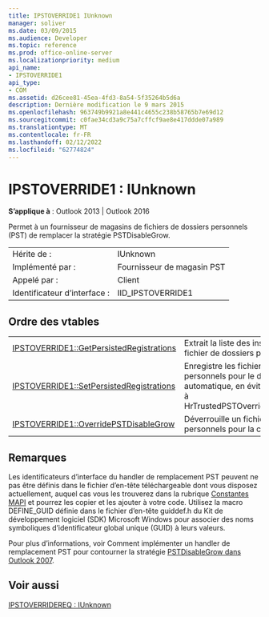 ```yaml
---
title: IPSTOVERRIDE1 IUnknown
manager: soliver
ms.date: 03/09/2015
ms.audience: Developer
ms.topic: reference
ms.prod: office-online-server
ms.localizationpriority: medium
api_name:
- IPSTOVERRIDE1
api_type:
- COM
ms.assetid: d26cee81-45ea-4fd3-8a54-5f35264b5d6a
description: Dernière modification le 9 mars 2015
ms.openlocfilehash: 963749b9921a8e441c4655c238b58765b7e69d12
ms.sourcegitcommit: c0fae34cd3a9c75a7cffcf9ae8e417ddde07a989
ms.translationtype: MT
ms.contentlocale: fr-FR
ms.lasthandoff: 02/12/2022
ms.locfileid: "62774824"
---
```

# <a name="ipstoverride1--iunknown"></a>IPSTOVERRIDE1 : IUnknown

  
  
**S’applique à** : Outlook 2013 | Outlook 2016 
  
Permet à un fournisseur de magasins de fichiers de dossiers personnels (PST) de remplacer la stratégie PSTDisableGrow.
  
|||
|:-----|:-----|
|Hérite de :  <br/> |IUnknown  <br/> |
|Implémenté par :  <br/> |Fournisseur de magasin PST  <br/> |
|Appelé par :  <br/> |Client  <br/> |
|Identificateur d’interface :  <br/> |IID_IPSTOVERRIDE1  <br/> |
   
## <a name="vtable-order"></a>Ordre des vtables

|||
|:-----|:-----|
|[IPSTOVERRIDE1::GetPersistedRegistrations](ipstoverride1-getpersistedregistrations.md) <br/> |Extrait la liste des inscriptions pour le fichier de dossiers personnels (.pst). |
|[IPSTOVERRIDE1::SetPersistedRegistrations](ipstoverride1-setpersistedregistrations.md) <br/> |Enregistre les fichiers dossiers personnels pour le déverrouillage automatique, en évitant d’autres appels à HrTrustedPSTOverrideHandlerCallback. |
|[IPSTOVERRIDE1::OverridePSTDisableGrow](ipstoverride1-overridepstdisablegrow.md) <br/> |Déverrouille un fichier dossiers personnels pour la croissance. |
   
## <a name="remarks"></a>Remarques

Les identificateurs d’interface du handler de remplacement PST peuvent ne pas être définis dans le fichier d’en-tête téléchargeable dont vous disposez actuellement, auquel cas vous les trouverez dans la rubrique [Constantes MAPI](mapi-constants.md) et pourrez les copier et les ajouter à votre code. Utilisez la macro DEFINE_GUID définie dans le fichier d’en-tête guiddef.h du Kit de développement logiciel (SDK) Microsoft Windows pour associer des noms symboliques d’identificateur global unique (GUID) à leurs valeurs. 
  
Pour plus d’informations, voir Comment implémenter un handler de remplacement PST pour contourner la stratégie [PSTDisableGrow dans Outlook 2007](https://support.microsoft.com/kb/956070).
  
## <a name="see-also"></a>Voir aussi



[IPSTOVERRIDEREQ : IUnknown](ipstoverridereqiunknown.md)

